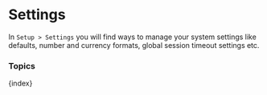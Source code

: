 <!-- add-breadcrumbs -->
# Settings

In `Setup > Settings` you will find ways to manage your system settings like defaults, number and currency formats, global session timeout settings etc.

### Topics

{index}
